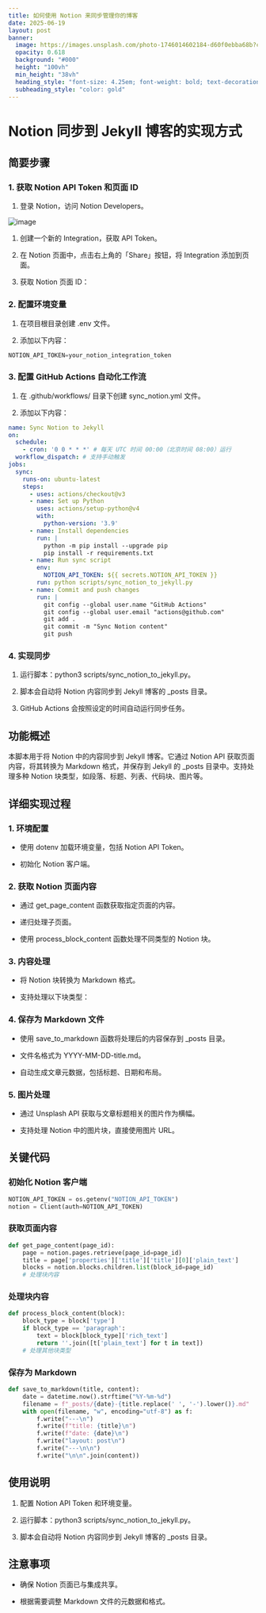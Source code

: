 ```yaml
---
title: 如何使用 Notion 来同步管理你的博客
date: 2025-06-19
layout: post
banner:
  image: https://images.unsplash.com/photo-1746014602184-d60f0ebba68b?crop=entropy&cs=tinysrgb&fit=max&fm=jpg&ixid=M3w2OTIwMzJ8MHwxfHJhbmRvbXx8fHx8fHx8fDE3NTAzNTA0NDd8&ixlib=rb-4.1.0&q=80&w=1080
  opacity: 0.618
  background: "#000"
  height: "100vh"
  min_height: "38vh"
  heading_style: "font-size: 4.25em; font-weight: bold; text-decoration: underline"
  subheading_style: "color: gold"
---
```


# Notion 同步到 Jekyll 博客的实现方式

## 简要步骤

### 1. 获取 Notion API Token 和页面 ID

1. 登录 Notion，访问 Notion Developers。

![image](https://prod-files-secure.s3.us-west-2.amazonaws.com/a7a0cc5a-89b9-4cda-8686-1fba0ca52f40/d19c1afe-dea5-4312-9333-786b0ba83054/image.png?X-Amz-Algorithm=AWS4-HMAC-SHA256&X-Amz-Content-Sha256=UNSIGNED-PAYLOAD&X-Amz-Credential=ASIAZI2LB466W4NQNIIQ%2F20250619%2Fus-west-2%2Fs3%2Faws4_request&X-Amz-Date=20250619T162727Z&X-Amz-Expires=3600&X-Amz-Security-Token=IQoJb3JpZ2luX2VjEMD%2F%2F%2F%2F%2F%2F%2F%2F%2F%2FwEaCXVzLXdlc3QtMiJHMEUCIDWAIuFWFyMAbqGI0vcA3B%2FvR8VJdeU124bhm6OdgbuaAiEAi10rWNsT%2FyWa3z2K0srCJo6vQNx6z6cZODMAhkQpno0qiAQIqf%2F%2F%2F%2F%2F%2F%2F%2F%2F%2FARAAGgw2Mzc0MjMxODM4MDUiDI39ECs93q%2FEaeFhwircA6ED%2BXd0HbxpoCAHAVMHbbnjZunc3QumYSgejAPvGWQvPmO%2FVPQTXAqHQ6JBXk6a56PV6ggyxVCLTJt%2BCnStDXx3EO7ORu2CipTnx8mru%2Bayk3HK%2BczzPHtcOZIe9LH5ODZiMEUOuKKeFYhuhF9gB%2BuD54z1Rx32NaHUsfxURI%2BDN4lZ5eZdmsNuCMqDllsuxZyvIGPk00LK2SmQVcbdQf0xAlz7A6G96q0RS%2Fi%2Ft92%2FAu8pgWRE0SFsk04uUwpTfvraEro33IKd0CkJBcG1x9zqcXPLC9cEsu7pDex5ZEA2PaRpxBHau6ZxJb%2BHBwd8IJRJl0dkxY28sIn2N9%2FsMRkf8P7jBr5TPmnRbQ%2BeZVKliiGOVHiyvejK%2B1dunZ4HTza8DUGu8PoIzthfY8smVX%2Fgj0QbCyBLYTByquYU0EK9v%2BUz5sejKxFgyYYOvqxabcQ9PRI9uG6Sz40Dgp4ns6g7pyssEHvh3ra7FeXkEilZprDVA6wVRSsQT%2FFVOz%2Bgi7X5v4egttFP%2FSFs%2B%2BWABIjvJc8b4%2BcXoSv1ZAnG2iHDYUlJqpr1R5jYLSPeBOMzrzDkGaQJ0HkcJs4PZgoyY1rVKGzy%2FwpSF7RJxttAO2A9bj8EeKEcfOUdgOFqMNbd0MIGOqUBQI4FDYIfoRzI3JvQOqx3BFng3WGgkjoGJ0IFu34w53z4t4m%2Fn0wDJD%2FKKE66UdfOi%2B0zb6%2FWVFEytp1KJxk%2BfSnNQDQ1tCIsQRwA9SqnoyLBZ6Jf6a5yJjG6MiDAqhYhkBjH2EQZZcPFW24MAxVTsiPOngfYv52VrBEx3Ihv7J1xRqYqk5RaEwFmoyAFrZ6WVhtnvn7a5xXx6ciE17Luxjx4vga%2F&X-Amz-Signature=e2cecf8c89503ac7e8da71f9a83517c5aab89f6984a06b6df03d70a86c6b399c&X-Amz-SignedHeaders=host&x-amz-checksum-mode=ENABLED&x-id=GetObject)

1. 创建一个新的 Integration，获取 API Token。

1. 在 Notion 页面中，点击右上角的「Share」按钮，将 Integration 添加到页面。

1. 获取 Notion 页面 ID：


### 2. 配置环境变量

1. 在项目根目录创建 .env 文件。

1. 添加以下内容：

```javascript
NOTION_API_TOKEN=your_notion_integration_token
```

### 3. 配置 GitHub Actions 自动化工作流

1. 在 .github/workflows/ 目录下创建 sync_notion.yml 文件。

1. 添加以下内容：

```yaml
name: Sync Notion to Jekyll
on:
  schedule:
    - cron: '0 0 * * *' # 每天 UTC 时间 00:00（北京时间 08:00）运行
  workflow_dispatch: # 支持手动触发
jobs:
  sync:
    runs-on: ubuntu-latest
    steps:
      - uses: actions/checkout@v3
      - name: Set up Python
        uses: actions/setup-python@v4
        with:
          python-version: '3.9'
      - name: Install dependencies
        run: |
          python -m pip install --upgrade pip
          pip install -r requirements.txt
      - name: Run sync script
        env:
          NOTION_API_TOKEN: ${{ secrets.NOTION_API_TOKEN }}
        run: python scripts/sync_notion_to_jekyll.py
      - name: Commit and push changes
        run: |
          git config --global user.name "GitHub Actions"
          git config --global user.email "actions@github.com"
          git add .
          git commit -m "Sync Notion content"
          git push
```

### 4. 实现同步

1. 运行脚本：python3 scripts/sync_notion_to_jekyll.py。

1. 脚本会自动将 Notion 内容同步到 Jekyll 博客的 _posts 目录。

1. GitHub Actions 会按照设定的时间自动运行同步任务。

## 功能概述

本脚本用于将 Notion 中的内容同步到 Jekyll 博客。它通过 Notion API 获取页面内容，将其转换为 Markdown 格式，并保存到 Jekyll 的 _posts 目录中。支持处理多种 Notion 块类型，如段落、标题、列表、代码块、图片等。

## 详细实现过程

### 1. 环境配置

- 使用 dotenv 加载环境变量，包括 Notion API Token。

- 初始化 Notion 客户端。

### 2. 获取 Notion 页面内容

- 通过 get_page_content 函数获取指定页面的内容。

- 递归处理子页面。

- 使用 process_block_content 函数处理不同类型的 Notion 块。

### 3. 内容处理

- 将 Notion 块转换为 Markdown 格式。

- 支持处理以下块类型：


### 4. 保存为 Markdown 文件

- 使用 save_to_markdown 函数将处理后的内容保存到 _posts 目录。

- 文件名格式为 YYYY-MM-DD-title.md。

- 自动生成文章元数据，包括标题、日期和布局。

### 5. 图片处理

- 通过 Unsplash API 获取与文章标题相关的图片作为横幅。

- 支持处理 Notion 中的图片块，直接使用图片 URL。

## 关键代码

### 初始化 Notion 客户端

```python
NOTION_API_TOKEN = os.getenv("NOTION_API_TOKEN")
notion = Client(auth=NOTION_API_TOKEN)
```

### 获取页面内容

```python
def get_page_content(page_id):
    page = notion.pages.retrieve(page_id=page_id)
    title = page['properties']['title']['title'][0]['plain_text']
    blocks = notion.blocks.children.list(block_id=page_id)
    # 处理块内容
```

### 处理块内容

```python
def process_block_content(block):
    block_type = block['type']
    if block_type == 'paragraph':
        text = block[block_type]['rich_text']
        return ''.join([t['plain_text'] for t in text])
    # 处理其他块类型
```

### 保存为 Markdown

```python
def save_to_markdown(title, content):
    date = datetime.now().strftime("%Y-%m-%d")
    filename = f"_posts/{date}-{title.replace(' ', '-').lower()}.md"
    with open(filename, "w", encoding="utf-8") as f:
        f.write("---\n")
        f.write(f"title: {title}\n")
        f.write(f"date: {date}\n")
        f.write("layout: post\n")
        f.write("---\n\n")
        f.write("\n\n".join(content))
```

## 使用说明

1. 配置 Notion API Token 和环境变量。

1. 运行脚本：python3 scripts/sync_notion_to_jekyll.py。

1. 脚本会自动将 Notion 内容同步到 Jekyll 博客的 _posts 目录。

## 注意事项

- 确保 Notion 页面已与集成共享。

- 根据需要调整 Markdown 文件的元数据和格式。
